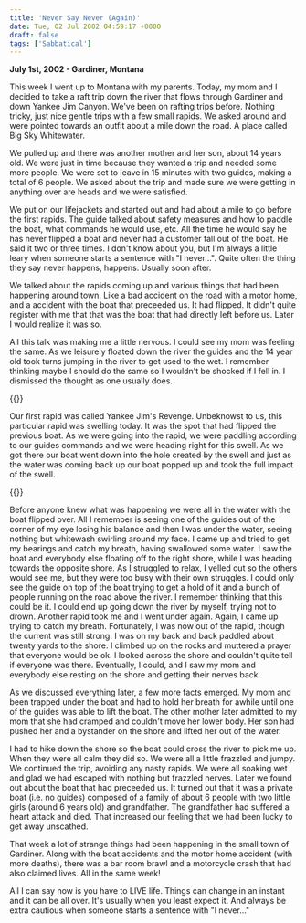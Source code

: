 ```yaml
---
title: 'Never Say Never (Again)'
date: Tue, 02 Jul 2002 04:59:17 +0000
draft: false
tags: ['Sabbatical']
---
```


**July 1st, 2002 - Gardiner, Montana** 

This week I went up to Montana with my parents. Today, my mom and I decided to take a raft trip down the river that flows through Gardiner and down Yankee Jim Canyon. We've been on rafting trips before. Nothing tricky, just nice gentle trips with a few small rapids. We asked around and were pointed towards an outfit about a mile down the road. A place called Big Sky Whitewater. 

We pulled up and there was another mother and her son, about 14 years old. We were just in time because they wanted a trip and needed some more people. We were set to leave in 15 minutes with two guides, making a total of 6 people. We asked about the trip and made sure we were getting in anything over are heads and we were satisfied. 

We put on our lifejackets and started out and had about a mile to go before the first rapids. The guide talked about safety measures and how to paddle the boat, what commands he would use, etc. All the time he would say he has never flipped a boat and never had a customer fall out of the boat. He said it two or three times. I don't know about you, but I'm always a little leary when someone starts a sentence with "I never...". Quite often the thing they say never happens, happens. Usually soon after. 

We talked about the rapids coming up and various things that had been happening around town. Like a bad accident on the road with a motor home, and a accident with the boat that preceeded us. It had flipped. It didn't quite register with me that that was the boat that had directly left before us. Later I would realize it was so. 

All this talk was making me a little nervous. I could see my mom was feeling the same. As we leisurely floated down the river the guides and the 14 year old took turns jumping in the river to get used to the wet. I remember thinking maybe I should do the same so I wouldn't be shocked if I fell in. I dismissed the thought as one usually does. 

{{<img-left src="/images/Start_Rapids.jpg" title="Yankee Jim's Revenge">}}

Our first rapid was called Yankee Jim's Revenge. Unbeknowst to us, this particular rapid was swelling today. It was the spot that had flipped the previous boat. As we were going into the rapid, we were paddling according to our guides commands and we were heading right for this swell. As we got there our boat went down into the hole created by the swell and just as the water was coming back up our boat popped up and took the full impact of the swell. 

{{<img-right src="/images/Yankee_Jim_s_Revenge.jpg" title="The Dastardly Swell">}}

Before anyone knew what was happening we were all in the water with the boat flipped over. All I remember is seeing one of the guides out of the corner of my eye losing his balance and then I was under the water, seeing nothing but whitewash swirling around my face. I came up and tried to get my bearings and catch my breath, having swallowed some water. I saw the boat and everybody else floating off to the right shore, while I was heading towards the opposite shore. As I struggled to relax, I yelled out so the others would see me, but they were too busy with their own struggles. I could only see the guide on top of the boat trying to get a hold of it and a bunch of people running on the road above the river. I remember thinking that this could be it. I could end up going down the river by myself, trying not to drown. Another rapid took me and I went under again. Again, I came up trying to catch my breath. Fortunately, I was now out of the rapid, though the current was still strong. I was on my back and back paddled about twenty yards to the shore. I climbed up on the rocks and muttered a prayer that everyone would be ok. I looked across the shore and couldn't quite tell if everyone was there. Eventually, I could, and I saw my mom and everybody else resting on the shore and getting their nerves back. 

As we discussed everything later, a few more facts emerged. My mom and been trapped under the boat and had to hold her breath for awhile until one of the guides was able to lift the boat. The other mother later admitted to my mom that she had cramped and couldn't move her lower body. Her son had pushed her and a bystander on the shore and lifted her out of the water. 

I had to hike down the shore so the boat could cross the river to pick me up. When they were all calm they did so. We were all a little frazzled and jumpy. We continued the trip, avoiding any nasty rapids. We were all soaking wet and glad we had escaped with nothing but frazzled nerves. Later we found out about the boat that had preceeded us. It turned out that it was a private boat (i.e. no guides) composed of a family of about 6 people with two little girls (around 6 years old) and grandfather. The grandfather had suffered a heart attack and died. That increased our feeling that we had been lucky to get away unscathed. 

That week a lot of strange things had been happening in the small town of Gardiner. Along with the boat accidents and the motor home accident (with more deaths), there was a bar room brawl and a motorcycle crash that had also claimed lives. All in the same week! 

All I can say now is you have to LIVE life. Things can change in an instant and it can be all over. It's usually when you least expect it. And always be extra cautious when someone starts a sentence with "I never..."
